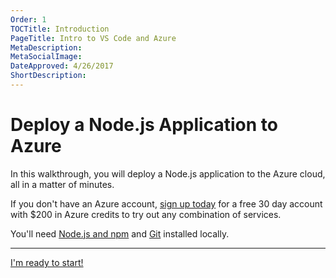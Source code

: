 ```yaml
---
Order: 1
TOCTitle: Introduction
PageTitle: Intro to VS Code and Azure
MetaDescription:
MetaSocialImage:
DateApproved: 4/26/2017
ShortDescription:
---
```

# Deploy a Node.js Application to Azure

In this walkthrough, you will deploy a Node.js application to the Azure cloud, all in a matter of minutes.

If you don't have an Azure account, [sign up today](https://azure.microsoft.com/en-us/free/) for a free 30 day account with $200 in Azure credits to try out any combination of services.

You'll need [Node.js and npm](https://nodejs.org/en/download/) and [Git](https://git-scm.com/downloads) installed locally.

----

<a class="tutorial-next-btn" href="/tutorials/nodejs-deployment/setup">I'm ready to start!</a>
